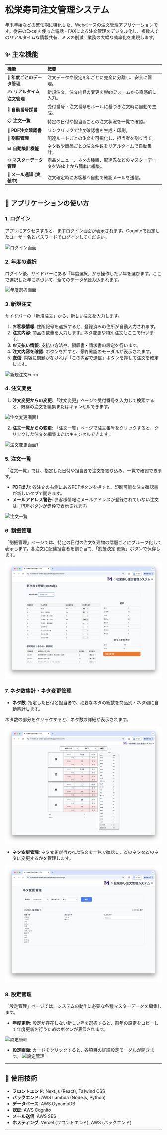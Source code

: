 # 松栄寿司注文管理システム

年末年始などの繁忙期に特化した、Webベースの注文管理アプリケーションです。従来のExcelを使った電話・FAXによる注文管理をデジタル化し、複数人でのリアルタイムな情報共有、ミスの削減、業務の大幅な効率化を実現します。

## ✨ 主な機能

| 機能 | 概要 |
| :--- | :--- |
| 📅 **年度ごとのデータ管理** | 注文データや設定を年ごとに完全に分離し、安全に管理。 |
| ✍️ **リアルタイム注文管理** | 新規注文、注文内容の変更をWebフォームから直感的に入力。 |
| 🔢 **自動番号採番** | 受付番号・注文番号をルールに基づき注文時に自動で生成。 |
| 📋 **注文一覧** | 特定の日付や担当者ごとの注文状況を一覧で確認。 |
| 📄 **PDF注文確認書** | ワンクリックで注文確認書を生成・印刷。 |
| 🚚 **割振管理** | 配達ルートごとの注文を可視化し、担当者を割り当て。 |
| 📊 **自動集計機能** | ネタ数や商品ごとの注文件数をリアルタイムで自動集計。 |
| ⚙️ **マスターデータ管理** | 商品メニュー、ネタの種類、配達先などのマスターデータをWeb上から簡単に編集。 |
| 📧 **メール通知 (実装中)** | 注文確定時にお客様へ自動で確認メールを送信。 |

---

## 📖 アプリケーションの使い方

### 1. ログイン

アプリにアクセスすると、まずログイン画面が表示されます。Cognitoで設定したユーザー名とパスワードでログインしてください。

![ログイン画面](/photo/Login.png)

### 2. 年度の選択

ログイン後、サイドバーにある「年度選択」から操作したい年を選びます。ここで選択した年に基づいて、全てのデータが読み込まれます。

![年度選択画面](/photo/YearSelect.png)

### 3. 新規注文

サイドバーの「新規注文」から、新しい注文を入力します。

1.  **お客様情報**: 住所記号を選択すると、登録済みの住所が自動入力されます。
2.  **注文内容**: 商品の数量を入力します。ネタ変更や特別注文もここで行います。
3.  **お支払い情報**: 支払い方法や、領収書・請求書の設定を行います。
4.  **注文内容を確認**: ボタンを押すと、最終確認のモーダルが表示されます。
5.  **送信**: 内容に問題がなければ「この内容で送信」ボタンを押して注文を確定します。

![新規注文Form](/photo/Order.png)

### 4. 注文変更

1.  **注文変更からの変更**:
    「注文変更」ページで受付番号を入力して検索すると、既存の注文を編集またはキャンセルできます。

![注文変更画面1](/photo/ChangeOrder1.png)

2.  **注文一覧からの変更**:
    「注文一覧」ページで注文番号をクリックすると、クリックした注文を編集またはキャンセルできます。

![注文変更画面1](/photo/ChangeOrder2.png)

### 5. 注文一覧

「注文一覧」では、指定した日付や担当者で注文を絞り込み、一覧で確認できます。

* **PDF出力**: 各注文の右側にあるPDFボタンを押すと、印刷可能な注文確認書が新しいタブで開きます。
* **メールアドレス警告**: お客様情報にメールアドレスが登録されていない注文は、PDFボタンが赤枠で表示されます。

![注文一覧](/photo/Dashboard.png)

### 6. 割振管理

「割振管理」ページでは、特定の日付の注文を建物の階層ごとにグループ化して表示します。各注文に配達担当者を割り当て、「割振決定 更新」ボタンで保存します。

![割振管理](./photo/Allocation.png)

### 7. ネタ数集計・ネタ変更管理

* **ネタ数**: 指定した日付と担当者で、必要なネタの総数を商品別・ネタ別に自動集計します。

ネタ数の部分をクリックすると、ネタ数の詳細が表示されます。

![ネタ数集計](./photo/CountNeta.png)

* **ネタ変更管理**: ネタ変更が行われた注文を一覧で確認し、どのネタをどのネタに変更するかを管理します。


![ネタ変更](./photo/ChangeNeta.png)

### 8. 設定管理

「設定管理」ページでは、システムの動作に必要な各種マスターデータを編集します。

* **年度更新**: 設定が存在しない新しい年を選択すると、前年の設定をコピーして年度更新を行うためのボタンが表示されます。

![設定管理](/photo/Setting1.png)

* **設定画面**: カードをクリックすると、各項目の詳細設定モーダルが開きます。
![設定管理](/photo/Setting2.png)


---
## 🔧 使用技術

* **フロントエンド**: Next.js (React), Tailwind CSS
* **バックエンド**: AWS Lambda (Node.js, Python)
* **データベース**: AWS DynamoDB
* **認証**: AWS Cognito
* **メール送信**: AWS SES
* **ホスティング**: Vercel (フロントエンド), AWS (バックエンド)

---
